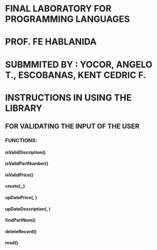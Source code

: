 # FINAL LABORATORY FOR PROGRAMMING LANGUAGES
# PROF. FE HABLANIDA
#
# SUBMMITED BY : YOCOR, ANGELO T., ESCOBANAS, KENT CEDRIC F.

# INSTRUCTIONS IN USING THE LIBRARY
## FOR VALIDATING THE INPUT OF THE USER

### FUNCTIONS:
#### isValidDiscription(<String>) <Boolean>
#### isValidPartNumber(<String>) <Boolean>
#### isValidPrice(<String>) <Boolean>
#### create(<String>,<String>,<String>)
#### upDatePrice(<String>, <String>)
#### upDateDescription(<String>, <String>) <Boolean>
#### findPartNum(<String>) <Boolean>
#### deleteRecord(<String>) <Boolean>
#### read()